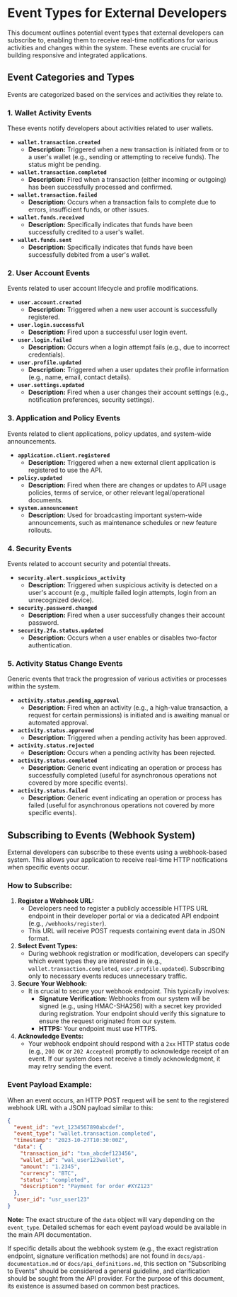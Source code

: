# Event Types for External Developers

This document outlines potential event types that external developers can subscribe to, enabling them to receive real-time notifications for various activities and changes within the system. These events are crucial for building responsive and integrated applications.

## Event Categories and Types

Events are categorized based on the services and activities they relate to.

### 1. Wallet Activity Events

These events notify developers about activities related to user wallets.

*   **`wallet.transaction.created`**
    *   **Description:** Triggered when a new transaction is initiated from or to a user's wallet (e.g., sending or attempting to receive funds). The status might be pending.
*   **`wallet.transaction.completed`**
    *   **Description:** Fired when a transaction (either incoming or outgoing) has been successfully processed and confirmed.
*   **`wallet.transaction.failed`**
    *   **Description:** Occurs when a transaction fails to complete due to errors, insufficient funds, or other issues.
*   **`wallet.funds.received`**
    *   **Description:** Specifically indicates that funds have been successfully credited to a user's wallet.
*   **`wallet.funds.sent`**
    *   **Description:** Specifically indicates that funds have been successfully debited from a user's wallet.

### 2. User Account Events

Events related to user account lifecycle and profile modifications.

*   **`user.account.created`**
    *   **Description:** Triggered when a new user account is successfully registered.
*   **`user.login.successful`**
    *   **Description:** Fired upon a successful user login event.
*   **`user.login.failed`**
    *   **Description:** Occurs when a login attempt fails (e.g., due to incorrect credentials).
*   **`user.profile.updated`**
    *   **Description:** Triggered when a user updates their profile information (e.g., name, email, contact details).
*   **`user.settings.updated`**
    *   **Description:** Fired when a user changes their account settings (e.g., notification preferences, security settings).

### 3. Application and Policy Events

Events related to client applications, policy updates, and system-wide announcements.

*   **`application.client.registered`**
    *   **Description:** Triggered when a new external client application is registered to use the API.
*   **`policy.updated`**
    *   **Description:** Fired when there are changes or updates to API usage policies, terms of service, or other relevant legal/operational documents.
*   **`system.announcement`**
    *   **Description:** Used for broadcasting important system-wide announcements, such as maintenance schedules or new feature rollouts.

### 4. Security Events

Events related to account security and potential threats.

*   **`security.alert.suspicious_activity`**
    *   **Description:** Triggered when suspicious activity is detected on a user's account (e.g., multiple failed login attempts, login from an unrecognized device).
*   **`security.password.changed`**
    *   **Description:** Fired when a user successfully changes their account password.
*   **`security.2fa.status.updated`**
    *   **Description:** Occurs when a user enables or disables two-factor authentication.

### 5. Activity Status Change Events

Generic events that track the progression of various activities or processes within the system.

*   **`activity.status.pending_approval`**
    *   **Description:** Fired when an activity (e.g., a high-value transaction, a request for certain permissions) is initiated and is awaiting manual or automated approval.
*   **`activity.status.approved`**
    *   **Description:** Triggered when a pending activity has been approved.
*   **`activity.status.rejected`**
    *   **Description:** Occurs when a pending activity has been rejected.
*   **`activity.status.completed`**
    *   **Description:** Generic event indicating an operation or process has successfully completed (useful for asynchronous operations not covered by more specific events).
*   **`activity.status.failed`**
    *   **Description:** Generic event indicating an operation or process has failed (useful for asynchronous operations not covered by more specific events).

## Subscribing to Events (Webhook System)

External developers can subscribe to these events using a webhook-based system. This allows your application to receive real-time HTTP notifications when specific events occur.

### How to Subscribe:

1.  **Register a Webhook URL:**
    *   Developers need to register a publicly accessible HTTPS URL endpoint in their developer portal or via a dedicated API endpoint (e.g., `/webhooks/register`).
    *   This URL will receive POST requests containing event data in JSON format.
2.  **Select Event Types:**
    *   During webhook registration or modification, developers can specify which event types they are interested in (e.g., `wallet.transaction.completed`, `user.profile.updated`). Subscribing only to necessary events reduces unnecessary traffic.
3.  **Secure Your Webhook:**
    *   It is crucial to secure your webhook endpoint. This typically involves:
        *   **Signature Verification:** Webhooks from our system will be signed (e.g., using HMAC-SHA256) with a secret key provided during registration. Your endpoint should verify this signature to ensure the request originated from our system.
        *   **HTTPS:** Your endpoint must use HTTPS.
4.  **Acknowledge Events:**
    *   Your webhook endpoint should respond with a `2xx` HTTP status code (e.g., `200 OK` or `202 Accepted`) promptly to acknowledge receipt of an event. If our system does not receive a timely acknowledgment, it may retry sending the event.

### Event Payload Example:

When an event occurs, an HTTP POST request will be sent to the registered webhook URL with a JSON payload similar to this:

```json
{
  "event_id": "evt_1234567890abcdef",
  "event_type": "wallet.transaction.completed",
  "timestamp": "2023-10-27T10:30:00Z",
  "data": {
    "transaction_id": "txn_abcdef123456",
    "wallet_id": "wal_user123wallet",
    "amount": "1.2345",
    "currency": "BTC",
    "status": "completed",
    "description": "Payment for order #XYZ123"
  },
  "user_id": "usr_user123"
}
```

**Note:** The exact structure of the `data` object will vary depending on the `event_type`. Detailed schemas for each event payload would be available in the main API documentation.

If specific details about the webhook system (e.g., the exact registration endpoint, signature verification methods) are not found in `docs/api-documentation.md` or `docs/api_definitions.md`, this section on "Subscribing to Events" should be considered a general guideline, and clarification should be sought from the API provider. For the purpose of this document, its existence is assumed based on common best practices.
